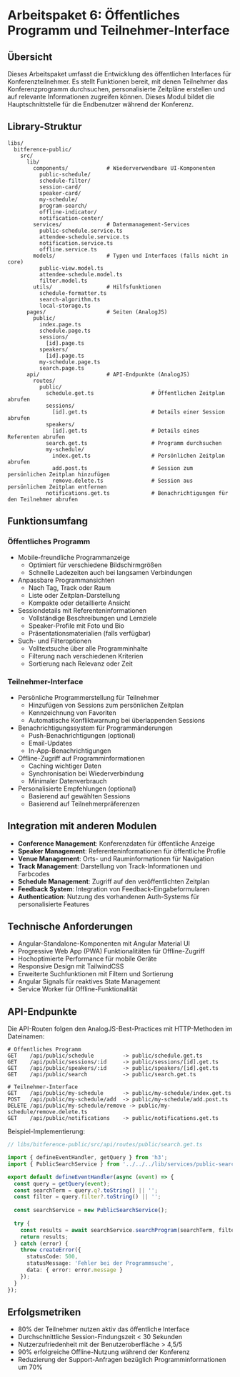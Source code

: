 # Arbeitspaket 6: Öffentliches Programm und Teilnehmer-Interface

## Übersicht

Dieses Arbeitspaket umfasst die Entwicklung des öffentlichen Interfaces für Konferenzteilnehmer. Es stellt Funktionen bereit, mit denen Teilnehmer das Konferenzprogramm durchsuchen, personalisierte Zeitpläne erstellen und auf relevante Informationen zugreifen können. Dieses Modul bildet die Hauptschnittstelle für die Endbenutzer während der Konferenz.

## Library-Struktur

```
libs/
  bitference-public/
    src/
      lib/
        components/            # Wiederverwendbare UI-Komponenten
          public-schedule/
          schedule-filter/
          session-card/
          speaker-card/
          my-schedule/
          program-search/
          offline-indicator/
          notification-center/
        services/              # Datenmanagement-Services
          public-schedule.service.ts
          attendee-schedule.service.ts
          notification.service.ts
          offline.service.ts
        models/                # Typen und Interfaces (falls nicht in core)
          public-view.model.ts
          attendee-schedule.model.ts
          filter.model.ts
        utils/                 # Hilfsfunktionen
          schedule-formatter.ts
          search-algorithm.ts
          local-storage.ts
      pages/                   # Seiten (AnalogJS)
        public/
          index.page.ts
          schedule.page.ts
          sessions/
            [id].page.ts
          speakers/
            [id].page.ts
          my-schedule.page.ts
          search.page.ts
      api/                     # API-Endpunkte (AnalogJS)
        routes/
          public/
            schedule.get.ts                  # Öffentlichen Zeitplan abrufen
            sessions/
              [id].get.ts                    # Details einer Session abrufen
            speakers/
              [id].get.ts                    # Details eines Referenten abrufen
            search.get.ts                    # Programm durchsuchen
            my-schedule/
              index.get.ts                   # Persönlichen Zeitplan abrufen
              add.post.ts                    # Session zum persönlichen Zeitplan hinzufügen
              remove.delete.ts               # Session aus persönlichem Zeitplan entfernen
            notifications.get.ts             # Benachrichtigungen für den Teilnehmer abrufen
```

## Funktionsumfang

### Öffentliches Programm

- Mobile-freundliche Programmanzeige
  - Optimiert für verschiedene Bildschirmgrößen
  - Schnelle Ladezeiten auch bei langsamen Verbindungen
- Anpassbare Programmansichten
  - Nach Tag, Track oder Raum
  - Liste oder Zeitplan-Darstellung
  - Kompakte oder detaillierte Ansicht
- Sessiondetails mit Referenteninformationen
  - Vollständige Beschreibungen und Lernziele
  - Speaker-Profile mit Foto und Bio
  - Präsentationsmaterialien (falls verfügbar)
- Such- und Filteroptionen
  - Volltextsuche über alle Programminhalte
  - Filterung nach verschiedenen Kriterien
  - Sortierung nach Relevanz oder Zeit

### Teilnehmer-Interface

- Persönliche Programmerstellung für Teilnehmer
  - Hinzufügen von Sessions zum persönlichen Zeitplan
  - Kennzeichnung von Favoriten
  - Automatische Konfliktwarnung bei überlappenden Sessions
- Benachrichtigungssystem für Programmänderungen
  - Push-Benachrichtigungen (optional)
  - Email-Updates
  - In-App-Benachrichtigungen
- Offline-Zugriff auf Programminformationen
  - Caching wichtiger Daten
  - Synchronisation bei Wiederverbindung
  - Minimaler Datenverbrauch
- Personalisierte Empfehlungen (optional)
  - Basierend auf gewählten Sessions
  - Basierend auf Teilnehmerpräferenzen

## Integration mit anderen Modulen

- **Conference Management**: Konferenzdaten für öffentliche Anzeige
- **Speaker Management**: Referenteninformationen für öffentliche Profile
- **Venue Management**: Orts- und Rauminformationen für Navigation
- **Track Management**: Darstellung von Track-Informationen und Farbcodes
- **Schedule Management**: Zugriff auf den veröffentlichten Zeitplan
- **Feedback System**: Integration von Feedback-Eingabeformularen
- **Authentication**: Nutzung des vorhandenen Auth-Systems für personalisierte Features

## Technische Anforderungen

- Angular-Standalone-Komponenten mit Angular Material UI
- Progressive Web App (PWA) Funktionalitäten für Offline-Zugriff
- Hochoptimierte Performance für mobile Geräte
- Responsive Design mit TailwindCSS
- Erweiterte Suchfunktionen mit Filtern und Sortierung
- Angular Signals für reaktives State Management
- Service Worker für Offline-Funktionalität

## API-Endpunkte

Die API-Routen folgen den AnalogJS-Best-Practices mit HTTP-Methoden im Dateinamen:

```
# Öffentliches Programm
GET    /api/public/schedule         -> public/schedule.get.ts
GET    /api/public/sessions/:id     -> public/sessions/[id].get.ts
GET    /api/public/speakers/:id     -> public/speakers/[id].get.ts
GET    /api/public/search           -> public/search.get.ts

# Teilnehmer-Interface
GET    /api/public/my-schedule      -> public/my-schedule/index.get.ts
POST   /api/public/my-schedule/add  -> public/my-schedule/add.post.ts
DELETE /api/public/my-schedule/remove -> public/my-schedule/remove.delete.ts
GET    /api/public/notifications    -> public/notifications.get.ts
```

Beispiel-Implementierung:

```typescript
// libs/bitference-public/src/api/routes/public/search.get.ts

import { defineEventHandler, getQuery } from 'h3';
import { PublicSearchService } from '../../../lib/services/public-search.service';

export default defineEventHandler(async (event) => {
  const query = getQuery(event);
  const searchTerm = query.q?.toString() || '';
  const filter = query.filter?.toString() || '';
  
  const searchService = new PublicSearchService();
  
  try {
    const results = await searchService.searchProgram(searchTerm, filter);
    return results;
  } catch (error) {
    throw createError({
      statusCode: 500,
      statusMessage: 'Fehler bei der Programmsuche',
      data: { error: error.message }
    });
  }
});
```

## Erfolgsmetriken

- 80% der Teilnehmer nutzen aktiv das öffentliche Interface
- Durchschnittliche Session-Findungszeit < 30 Sekunden
- Nutzerzufriedenheit mit der Benutzeroberfläche > 4,5/5
- 90% erfolgreiche Offline-Nutzung während der Konferenz
- Reduzierung der Support-Anfragen bezüglich Programminformationen um 70%

